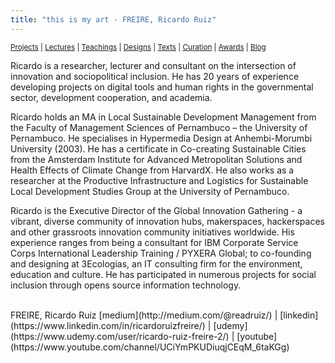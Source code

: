 ```yaml
---
title: "this is my art - FREIRE, Ricardo Ruiz"
---
```



<small>[Projects](projects.md) | [Lectures](lectures.md) | [Teachings](teachings.md) | [Designs](designs.md) | [Texts](texts.md) | [Curation](curation.md) | [Awards](awards.md) | <a href="https://readruiz.medium.com/" target="_blank">Blog</a></small>

Ricardo is a researcher, lecturer and consultant on the intersection of innovation and sociopolitical inclusion. He has 20 years of experience developing projects on digital tools and human rights in the governmental sector, development cooperation, and academia.

Ricardo holds an MA in Local Sustainable Development Management from the Faculty of Management Sciences of Pernambuco – the University of Pernambuco. He specialises in Hypermedia Design at Anhembi-Morumbi University (2003). He has a certificate in Co-creating Sustainable Cities from the Amsterdam Institute for Advanced Metropolitan Solutions and Health Effects of Climate Change from HarvardX. He also works as a researcher at the Productive Infrastructure and Logistics for Sustainable Local Development Studies Group at the University of Pernambuco.

Ricardo is the Executive Director of the Global Innovation Gathering - a vibrant, diverse community of innovation hubs, makerspaces, hackerspaces and other grassroots innovation community initiatives worldwide. His experience ranges from being a consultant for IBM Corporate Service Corps International Leadership Training / PYXERA Global; to co-founding and designing at 3Ecologias, an IT consulting firm for the environment, education and culture. He has participated in numerous projects for social inclusion through opens source information technology.

<br>
FREIRE, Ricardo Ruiz  
[medium](http://medium.com/@readruiz/) | [linkedin](https://www.linkedin.com/in/ricardoruizfreire/) | [udemy](https://www.udemy.com/user/ricardo-ruiz-freire-2/) | [youtube](https://www.youtube.com/channel/UCiYmPKUDiuqjCEqM_6taKGg)
